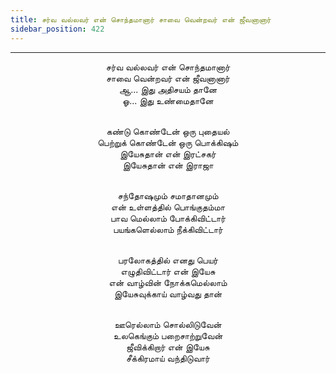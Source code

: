 ```yaml
---
title: சர்வ வல்லவர் என் சொந்தமானார் சாவை வென்றவர் என் ஜீவனானார்
sidebar_position: 422
---
```


---
<center>
சர்வ வல்லவர் என் சொந்தமானார்<br/>
சாவை வென்றவர் என் ஜீவனானார்<br/>
ஆ... இது அதிசயம் தானே<br/>
ஓ... இது உண்மைதானே<br/><br/>

கண்டு கொண்டேன் ஒரு புதையல்<br/>
பெற்றுக் கொண்டேன் ஒரு பொக்கிஷம்<br/>
இயேசுதான் என் இரட்சகர்<br/>
இயேசுதான் என் இராஜா<br/><br/>

சந்தோஷமும் சமாதானமும்<br/>
என் உள்ளத்தில் பொங்குதம்மா<br/>
பாவ மெல்லாம் போக்கிவிட்டார்<br/>
பயங்களெல்லாம் நீக்கிவிட்டார்<br/><br/>

பரலோகத்தில் எனது பெயர்<br/>
எழுதிவிட்டார் என் இயேசு<br/>
என் வாழ்வின் நோக்கமெல்லாம்<br/>
இயேசுவுக்காய் வாழ்வது தான்<br/><br/>

ஊரெல்லாம் சொல்லிடுவேன்<br/>
உலகெங்கும் பறைசாற்றுவேன்<br/>
ஜீவிக்கிறார் என் இயேசு<br/>
சீக்கிரமாய் வந்திடுவார்
</center>